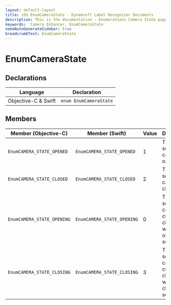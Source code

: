 ```yaml
---
layout: default-layout
title: iOS EnumCameraState - Dynamsoft Label Recognizer Documents
description: This is the documentation - Enumerations Camera State page of DynamsoftCameraEnhancer library.
keywords:  Camera Enhancer, EnumCameraState
needAutoGenerateSidebar: true
breadcrumbText: EnumCameraState
---
```


# EnumCameraState

## Declarations

| Language | Declaration |
|----------|-------------|
| Objective-C & Swift | `enum EnumCameraState` |

## Members

| Member (Objective-C) | Member (Swift) | Value | Description |
| -------------------- | -------------- | ----- | ----------- |
| `EnumCAMERA_STATE_OPENED` | `EnumCAMERA_STATE_OPENED` | 1 | The selected camera is opened. |
| `EnumCAMERA_STATE_CLOSED` | `EnumCAMERA_STATE_CLOSED` | 2 | The selected camera is closed. |
| `EnumCAMERA_STATE_OPENING` | `EnumCAMERA_STATE_OPENING` | 0 | The selected camera is currently closed but will be opened soon. |
| `EnumCAMERA_STATE_CLOSING` | `EnumCAMERA_STATE_CLOSING` | 3 | The selected camera is currently closed but will be closed soon. |
